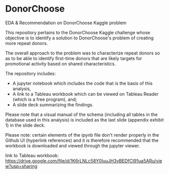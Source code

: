 # DonorChoose
EDA &amp; Recommendation on DonorChoose Kaggle problem

This repository pertains to the DonorChoose Kaggle challenge whose objective is to
identify a solution to DonorChoose's problem of creating more repeat donors.

The overall approach to the problem was to characterize repeat donors so as to be able
to identify first-time donors that are likely targets for promotional activity based on
shared characteristics. 

The repository includes:

* A jupyter notebook which includes the code that is the basis of this analysis, 
* A link to a Tableau workbook which can be viewed on Tableau Reader (which is a free program), and;
* A slide deck summarizing the findings. 

Please note that a visual manual of the schema (including all tables in the database used in this analysis)
is included as the last slide (appendix exhibit 1) in the slide deck.

Please note: certain elements of the ipynb file don't render properly in the Github UI (hyperlink references)
and it is therefore recommended that the workbook is downloaded and viewed through the jupyter viewer. 

link to Tableau workbook: https://drive.google.com/file/d/1K6rLNLc58Y0luuJH3vBEDfCI91ua5ARu/view?usp=sharing

